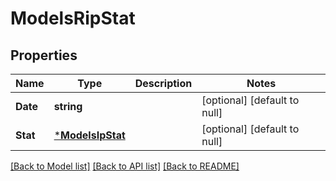 # ModelsRipStat

## Properties
Name | Type | Description | Notes
------------ | ------------- | ------------- | -------------
**Date** | **string** |  | [optional] [default to null]
**Stat** | [***ModelsIpStat**](models.IPStat.md) |  | [optional] [default to null]

[[Back to Model list]](../README.md#documentation-for-models) [[Back to API list]](../README.md#documentation-for-api-endpoints) [[Back to README]](../README.md)


